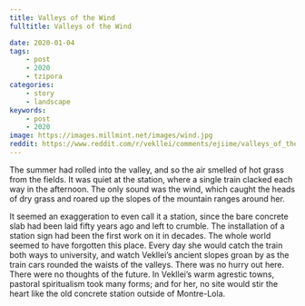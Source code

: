 ```yaml
---
title: Valleys of the Wind
fulltitle: Valleys of the Wind

date: 2020-01-04
tags:
    - post
    - 2020
    - tzipora
categories:
    - story
    - landscape
keywords:
    - post
    - 2020
image: https://images.millmint.net/images/wind.jpg
reddit: https://www.reddit.com/r/vekllei/comments/ejiime/valleys_of_the_wind/
---
```


The summer had rolled into the valley, and so the air smelled of hot grass from the fields. It was quiet at the station, where a single train clacked each way in the afternoon. The only sound was the wind, which caught the heads of dry grass and roared up the slopes of the mountain ranges around her.

It seemed an exaggeration to even call it a station, since the bare concrete slab had been laid fifty years ago and left to crumble. The installation of a station sign had been the first work on it in decades. The whole world seemed to have forgotten this place. Every day she would catch the train both ways to university, and watch Vekllei’s ancient slopes groan by as the train cars rounded the waists of the valleys. There was no hurry out here. There were no thoughts of the future. In Vekllei’s warm agrestic towns, pastoral spiritualism took many forms; and for her, no site would stir the heart like the old concrete station outside of Montre-Lola.
